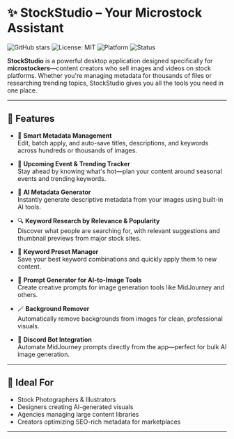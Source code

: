 # ✨ StockStudio – Your Microstock Assistant

![GitHub stars](https://img.shields.io/github/stars/your-username/stockstudio?style=social)
![License: MIT](https://img.shields.io/badge/License-MIT-yellow.svg)
![Platform](https://img.shields.io/badge/platform-Desktop-blueviolet)
![Status](https://img.shields.io/badge/status-Active-brightgreen)

**StockStudio** is a powerful desktop application designed specifically for **microstockers**—content creators who sell images and videos on stock platforms. Whether you're managing metadata for thousands of files or researching trending topics, StockStudio gives you all the tools you need in one place.  

---

## 🚀 Features

- 📝 **Smart Metadata Management**  
  Edit, batch apply, and auto-save titles, descriptions, and keywords across hundreds or thousands of images.

- 📅 **Upcoming Event & Trending Tracker**  
  Stay ahead by knowing what's hot—plan your content around seasonal events and trending keywords.

- 🤖 **AI Metadata Generator**  
  Instantly generate descriptive metadata from your images using built-in AI tools.

- 🔍 **Keyword Research by Relevance & Popularity**  
  Discover what people are searching for, with relevant suggestions and thumbnail previews from major stock sites.

- 🎯 **Keyword Preset Manager**  
  Save your best keyword combinations and quickly apply them to new content.

- 🎨 **Prompt Generator for AI-to-Image Tools**  
  Create creative prompts for image generation tools like MidJourney and others.

- 🪄 **Background Remover**  
  Automatically remove backgrounds from images for clean, professional visuals.

- 🤖 **Discord Bot Integration**  
  Automate MidJourney prompts directly from the app—perfect for bulk AI image generation.

---

## 💼 Ideal For

- Stock Photographers & Illustrators  
- Designers creating AI-generated visuals  
- Agencies managing large content libraries  
- Creators optimizing SEO-rich metadata for marketplaces

---
